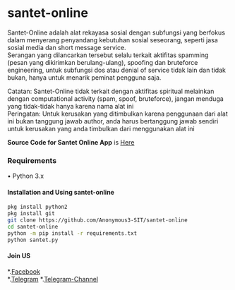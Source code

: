 # santet-online
Santet-Online adalah alat rekayasa sosial dengan subfungsi yang berfokus dalam menyerang penyandang kebutuhan sosial seseorang, seperti jasa sosial media dan short message service.  
Serangan yang dilancarkan tersebut selalu terkait aktifitas spamming (pesan yang dikirimkan berulang-ulang), spoofing dan bruteforce engineering, untuk subfungsi dos atau denial of service tidak lain dan tidak bukan, hanya untuk menarik peminat pengguna saja.

Catatan: Santet-Online tidak terkait dengan aktifitas spiritual melainkan dengan computational activity (spam, spoof, bruteforce), jangan menduga yang tidak-tidak hanya karena nama alat ini  
Peringatan: Untuk kerusakan yang ditimbulkan karena penggunaan dari alat ini bukan tanggung jawab author, anda harus bertanggung jawab sendiri untuk kerusakan yang anda timbulkan dari menggunakan alat ini

**Source Code for Santet Online App** is [Here](https://raw.githubusercontent.com/Anonymous3-SIT/Anonymous3-SIT.github.io/master/source/Santet.zip)

### Requirements
• Python 3.x

#### Installation and Using santet-online
```bash
pkg install python2
pkg install git
git clone https://github.com/Anonymous3-SIT/santet-online
cd santet-online
python -m pip install -r requirements.txt
python santet.py
```

#### Join US
*.[Facebook](https://mobile.facebook.com/groups/1704985559810669)  
*.[Telegram](https://t.me/BHSec)
*.[Telegram-Channel](https://t.me/bhs3c)
